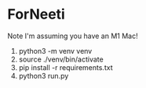 # ForNeeti

Note I'm assuming you have an M1 Mac!
1. python3 -m venv venv
2. source ./venv/bin/activate
3. pip install -r requirements.txt
4. python3 run.py